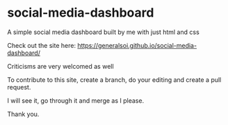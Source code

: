 # social-media-dashboard
A simple social media dashboard built by me with just html and css 

Check out the site here: https://generalsoi.github.io/social-media-dashboard/

Criticisms are very welcomed as well

To contribute to this site, create a branch, do your editing and create a pull request. 

I will see it, go through it and merge as I please. 

Thank you. 

